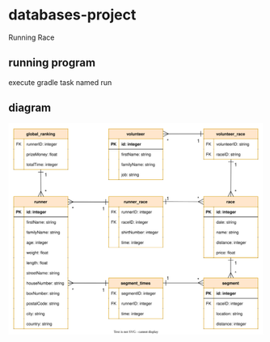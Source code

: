 # databases-project

Running Race

## running program

execute gradle task named run

## diagram

![diagram](/diagram/diagram.svg)
